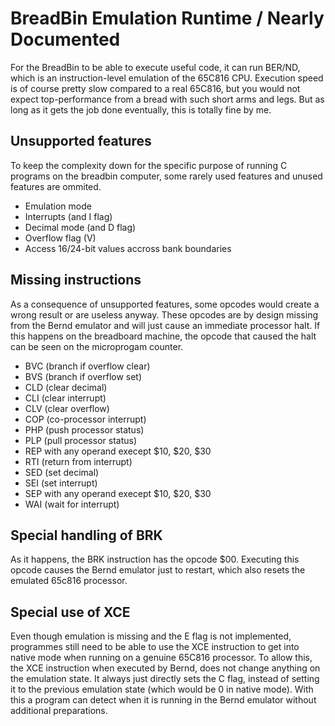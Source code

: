 # BreadBin Emulation Runtime / Nearly Documented

For the BreadBin to be able to execute useful code, it can run BER/ND, which is an instruction-level
emulation of the 65C816 CPU. Execution speed is of course pretty slow compared to a real 65C816, 
but you would not expect top-performance from a bread with such short arms and legs. 
But as long as it gets the job done eventually, this is totally fine by me.

## Unsupported features

To keep the complexity down for the specific purpose of running C programs on the breadbin computer,
some rarely used features and unused features are ommited.

* Emulation mode
* Interrupts (and I flag)
* Decimal mode (and D flag)
* Overflow flag (V)
* Access 16/24-bit values accross bank boundaries

## Missing instructions

As a consequence of unsupported features, some opcodes would create a wrong result or are useless anyway.
These opcodes are by design missing from the Bernd emulator and will just cause an immediate processor halt. 
If this happens on the breadboard machine, the opcode that caused the halt can be seen on the microprogam counter.

* BVC (branch if overflow clear)
* BVS (branch if overflow set)
* CLD (clear decimal)
* CLI (clear interrupt)
* CLV (clear overflow)
* COP (co-processor interrupt) 
* PHP (push processor status) 
* PLP (pull processor status) 
* REP with any operand execept $10, $20, $30
* RTI (return from interrupt)
* SED (set decimal)
* SEI (set interrupt)
* SEP with any operand execept $10, $20, $30
* WAI (wait for interrupt)

## Special handling of BRK

As it happens, the BRK instruction has the opcode $00. Executing this opcode causes the Bernd
emulator just to restart, which also resets the emulated 65c816 processor.


## Special use of XCE

Even though emulation is missing and the E flag is not implemented, programmes still
need to be able to use the XCE instruction to get into native mode when running on a genuine
65C816 processor. 
To allow this, the XCE instruction when executed by Bernd, does not change anything 
on the emulation state. It always just directly sets the C flag, instead of setting it to the
previous emulation state (which would be 0 in native mode).
With this a program can detect when it is running in the Bernd emulator without additional 
preparations.

